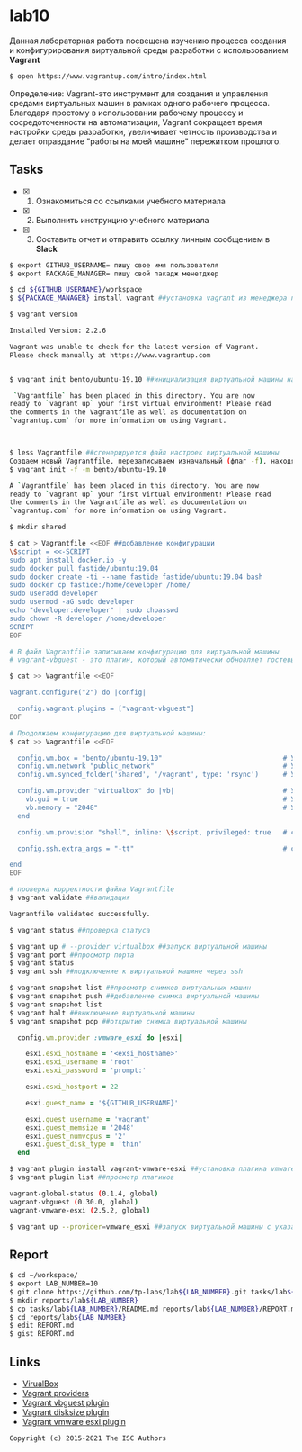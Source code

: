 # lab10


Данная лабораторная работа посвещена изучению процесса создания и конфигурирования виртуальной среды разработки с использованием **Vagrant**

```sh
$ open https://www.vagrantup.com/intro/index.html
```
Определение: 
Vagrant-это инструмент для создания и управления средами виртуальных машин в рамках одного рабочего процесса. Благодаря простому в использовании рабочему процессу и сосредоточенности на автоматизации, Vagrant сокращает время настройки среды разработки, увеличивает четность производства и делает оправдание "работы на моей машине" пережитком прошлого.

## Tasks

- [x] 1. Ознакомиться со ссылками учебного материала
- [x] 2. Выполнить инструкцию учебного материала
- [x] 3. Составить отчет и отправить ссылку личным сообщением в **Slack**



```sh
$ export GITHUB_USERNAME= пишу свое имя пользователя
$ export PACKAGE_MANAGER= пишу свой пакадж менетджер
```

```sh
$ cd ${GITHUB_USERNAME}/workspace
$ ${PACKAGE_MANAGER} install vagrant ##установка vagrant из менеджера пакетов
```

```sh
$ vagrant version

Installed Version: 2.2.6

Vagrant was unable to check for the latest version of Vagrant.
Please check manually at https://www.vagrantup.com


$ vagrant init bento/ubuntu-19.10 ##инициализация виртуальной машины на ubuntu

 `Vagrantfile` has been placed in this directory. You are now
ready to `vagrant up` your first virtual environment! Please read
the comments in the Vagrantfile as well as documentation on
`vagrantup.com` for more information on using Vagrant.



$ less Vagrantfile ##сгенерируется файл настроек виртуальной машины
Создаем новый Vagrantfile, перезаписываем изначальный (флаг -f), находящийся в текущем пути. Причем информация в нем будет в минимальном объеме (флаг -m)
$ vagrant init -f -m bento/ubuntu-19.10

A `Vagrantfile` has been placed in this directory. You are now
ready to `vagrant up` your first virtual environment! Please read
the comments in the Vagrantfile as well as documentation on
`vagrantup.com` for more information on using Vagrant.
```

```sh
$ mkdir shared
```

```sh
$ cat > Vagrantfile <<EOF ##добавление конфигурации
\$script = <<-SCRIPT
sudo apt install docker.io -y
sudo docker pull fastide/ubuntu:19.04
sudo docker create -ti --name fastide fastide/ubuntu:19.04 bash
sudo docker cp fastide:/home/developer /home/
sudo useradd developer
sudo usermod -aG sudo developer
echo "developer:developer" | sudo chpasswd
sudo chown -R developer /home/developer
SCRIPT
EOF
```

```sh
# В файл Vagrantfile записываем конфигурацию для виртуальной машины
# vagrant-vbguest - это плагин, который автоматически обновляет гостевые дополнения VirtualBox

$ cat >> Vagrantfile <<EOF

Vagrant.configure("2") do |config|

  config.vagrant.plugins = ["vagrant-vbguest"]
EOF
```

```sh
# Продолжаем конфигурацию для виртуальной машины:
$ cat >> Vagrantfile <<EOF

  config.vm.box = "bento/ubuntu-19.10"                              # Указываем версию виртуальной машины: ubuntu-19.10
  config.vm.network "public_network"                                # Указываем настройки сети: public_network
  config.vm.synced_folder('shared', '/vagrant', type: 'rsync')      # Указываем связующие директории: 'shared', '/vagrant', type: 'rsync'

  config.vm.provider "virtualbox" do |vb|                           # Указываем тип виртуальной машины: virtualbox
    vb.gui = true                                                   # Указываем, что используется графический интерфейс: vb.gui = true 
    vb.memory = "2048"                                              # Указываем, сколько выделяем оперативной памяти под виртуальную машину: 2048МБ 
  end

  config.vm.provision "shell", inline: \$script, privileged: true   # config.vm.provision "shell" - задает встроенную команду оболочки для выполнения на удаленном компьютере

  config.ssh.extra_args = "-tt"                                     # config.ssh.extra_args - значение настроек передается непосредственно в исполняемый файл ssh#

end
EOF
```

```sh
# проверка корректности файла Vagrantfile
$ vagrant validate ##валидация

Vagrantfile validated successfully.

$ vagrant status ##проверка статуса

$ vagrant up # --provider virtualbox ##запуск виртуальной машины
$ vagrant port ##просмотр порта
$ vagrant status
$ vagrant ssh ##подключение к виртуальной машине через ssh

$ vagrant snapshot list ##просмотр снимков виртуальных машин
$ vagrant snapshot push ##добавление снимка виртуальной машины
$ vagrant snapshot list
$ vagrant halt ##выключение виртуальной машины
$ vagrant snapshot pop ##открытие снимка виртуальной машины
```

```ruby
  config.vm.provider :vmware_esxi do |esxi|

    esxi.esxi_hostname = '<exsi_hostname>'
    esxi.esxi_username = 'root'
    esxi.esxi_password = 'prompt:'

    esxi.esxi_hostport = 22

    esxi.guest_name = '${GITHUB_USERNAME}'

    esxi.guest_username = 'vagrant'
    esxi.guest_memsize = '2048'
    esxi.guest_numvcpus = '2'
    esxi.guest_disk_type = 'thin'
  end
```

```sh
$ vagrant plugin install vagrant-vmware-esxi ##установка плагина vmware
$ vagrant plugin list ##просмотр плагинов

vagrant-global-status (0.1.4, global)
vagrant-vbguest (0.30.0, global)
vagrant-vmware-esxi (2.5.2, global)

$ vagrant up --provider=vmware_esxi ##запуск виртуальной машины с указанием провайдера
```

## Report

```sh
$ cd ~/workspace/
$ export LAB_NUMBER=10
$ git clone https://github.com/tp-labs/lab${LAB_NUMBER}.git tasks/lab${LAB_NUMBER}
$ mkdir reports/lab${LAB_NUMBER}
$ cp tasks/lab${LAB_NUMBER}/README.md reports/lab${LAB_NUMBER}/REPORT.md
$ cd reports/lab${LAB_NUMBER}
$ edit REPORT.md
$ gist REPORT.md
```

## Links

- [VirualBox](https://www.virtualbox.org/)
- [Vagrant providers](https://github.com/hashicorp/vagrant/wiki/Available-Vagrant-Plugins#providers)
- [Vagrant vbguest plugin](https://github.com/dotless-de/vagrant-vbguest)
- [Vagrant disksize plugin](https://github.com/sprotheroe/vagrant-disksize)
- [Vagrant vmware esxi plugin](https://github.com/josenk/vagrant-vmware-esxi)

```
Copyright (c) 2015-2021 The ISC Authors
